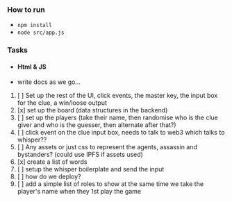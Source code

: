 ### How to run

* `npm install`
* `node src/app.js`

### Tasks

* #### Html & JS
* write docs as we go...

1.  [ ] Set up the rest of the UI, click events, the master key, the input box for the clue, a win/loose output
2.  [x] set up the board (data structures in the backend)
3.  [ ] set up the players (take their name, then randomise who is the clue giver and who is the guesser, then alternate after that?)
4.  [ ] click event on the clue input box, needs to talk to web3 which talks to whisper??
5.  [ ] Any assets or just css to represent the agents, assassin and bystanders? (could use IPFS if assets used)
6.  [x] create a list of words
7.  [ ] setup the whisper boilerplate and send the input
8.  [ ] how do we deploy?
9.  [ ] add a simple list of roles to show at the same time we take the player's name when they 1st play the game
